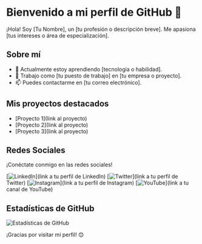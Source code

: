 # Bienvenido a mi perfil de GitHub 👋

¡Hola! Soy [Tu Nombre], un [tu profesión o descripción breve]. Me apasiona [tus intereses o área de especialización].

## Sobre mí

- 🌱 Actualmente estoy aprendiendo [tecnología o habilidad].
- 💼 Trabajo como [tu puesto de trabajo] en [tu empresa o proyecto].
- 📫 Puedes contactarme en [tu correo electrónico].

## Mis proyectos destacados

- [Proyecto 1](link al proyecto)
- [Proyecto 2](link al proyecto)
- [Proyecto 3](link al proyecto)

## Redes Sociales

¡Conéctate conmigo en las redes sociales!

[![LinkedIn](https://img.shields.io/badge/LinkedIn-Profile-informational?style=flat-square&logo=linkedin&logoColor=white&color=0A66C2)](link a tu perfil de LinkedIn)
[![Twitter](https://img.shields.io/badge/Twitter-Profile-informational?style=flat-square&logo=twitter&logoColor=white&color=1DA1F2)](link a tu perfil de Twitter)
[![Instagram](https://img.shields.io/badge/Instagram-Profile-informational?style=flat-square&logo=instagram&logoColor=white&color=E4405F)](link a tu perfil de Instagram)
[![YouTube](https://img.shields.io/badge/YouTube-Channel-informational?style=flat-square&logo=youtube&logoColor=white&color=FF0000)](link a tu canal de YouTube)

## Estadísticas de GitHub

![Estadísticas de GitHub](https://github-readme-stats.vercel.app/api?username=tunombre&show_icons=true)

¡Gracias por visitar mi perfil! 😊
